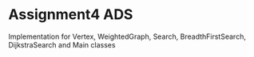 # **Assignment4 ADS** 
Implementation for  Vertex, WeightedGraph, Search, BreadthFirstSearch, DijkstraSearch and Main classes